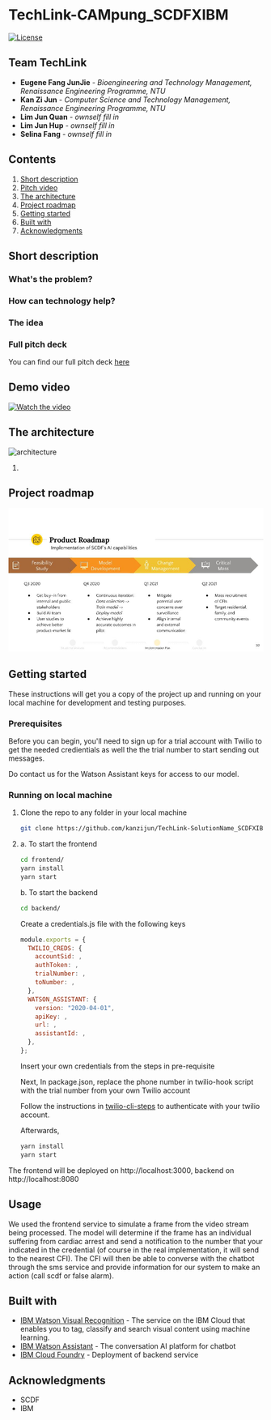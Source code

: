 # TechLink-CAMpung_SCDFXIBM

[![License](https://img.shields.io/badge/License-Apache2-blue.svg)](https://www.apache.org/licenses/LICENSE-2.0)

## Team TechLink

- **Eugene Fang JunJie** - _Bioengineering and Technology Management, Renaissance Engineering Programme, NTU_
- **Kan Zi Jun** - _Computer Science and Technology Management, Renaissance Engineering Programme, NTU_
- **Lim Jun Quan** - _ownself fill in_
- **Lim Jun Hup** - _ownself fill in_
- **Selina Fang** - _ownself fill in_

## Contents

1. [Short description](#short-description)
1. [Pitch video](#pitch-video)
1. [The architecture](#the-architecture)
1. [Project roadmap](#project-roadmap)
1. [Getting started](#getting-started)
1. [Built with](#built-with)
1. [Acknowledgments](#acknowledgments)

## Short description

### What's the problem?

### How can technology help?

### The idea

### Full pitch deck

You can find our full pitch deck [here](https://docs.google.com/presentation/d/10_5M_DTHn7LGWXVgC4JRWy-gb9XTHm7qAQqwSBHm2k4/edit?usp=sharing)

## Demo video

[![Watch the video]()]()

## The architecture

![architecture]()

1.

## Project roadmap

![Roadmap](roadmap.jpg)

## Getting started

These instructions will get you a copy of the project up and running on your local machine for development and testing purposes.

### Prerequisites

Before you can begin, you'll need to sign up for a trial account with Twilio to get the needed credientials as well the the trial number to start sending out messages.

Do contact us for the Watson Assistant keys for access to our model.

### Running on local machine

1. Clone the repo to any folder in your local machine

   ```bash
   git clone https://github.com/kanzijun/TechLink-SolutionName_SCDFXIBM.git
   ```

2. a. To start the frontend

   ```bash
   cd frontend/
   yarn install
   yarn start
   ```

   b. To start the backend

   ```bash
   cd backend/
   ```

   Create a credentials.js file with the following keys

   ```javascript
   module.exports = {
     TWILIO_CREDS: {
       accountSid: ,
       authToken: ,
       trialNumber: ,
       toNumber: ,
     },
     WATSON_ASSISTANT: {
       version: "2020-04-01",
       apiKey: ,
       url: ,
       assistantId: ,
     },
   };
   ```

   Insert your own credentials from the steps in pre-requisite

   Next, In package.json, replace the phone number in twilio-hook script with the trial number from your own Twilio account

   Follow the instructions in [twilio-cli-steps](https://www.twilio.com/docs/sms/quickstart/node#install-the-twilio-cli) to authenticate with your twilio account.

   Afterwards,

   ```bash
   yarn install
   yarn start
   ```

The frontend will be deployed on http://localhost:3000, backend on http://localhost:8080

## Usage

We used the frontend service to simulate a frame from the video stream being processed. The model will determine if the frame has an individual suffering from cardiac arrest and send a notification to the number that your indicated in the credential (of course in the real implementation, it will send to the nearest CFI). The CFI will then be able to converse with the chatbot through the sms service and provide information for our system to make an action (call scdf or false alarm).

## Built with

- [IBM Watson Visual Recognition](https://www.ibm.com/sg-en/cloud/watson-visual-recognition) - The service on the IBM Cloud that enables you to tag, classify and search visual content using machine learning.
- [IBM Watson Assistant](https://www.ibm.com/cloud/watson-assistant/) - The conversation AI platform for chatbot
- [IBM Cloud Foundry](https://www.cloudfoundry.org/) - Deployment of backend service

## Acknowledgments

- SCDF
- IBM
